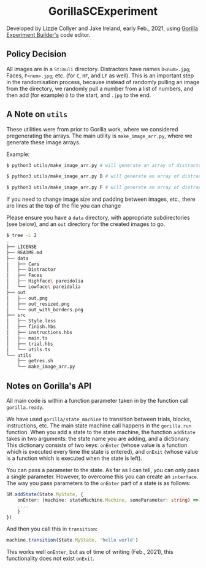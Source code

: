 <h1 align="center">
    GorillaSCExperiment
</h1>

Developed by Lizzie Collyer and Jake Ireland, early Feb., 2021, using [Gorilla Experiment Builder's](https://gorilla.sc/) code editor.

## Policy Decision

All images are in a `Stimuli` directory.  Distractors have names `D<num>.jpg`; Faces, `F<num>.jpg`; etc. (for `C`, `HF`, and `LF` as well).  This is an important step in the randomisation process, because instead of randomly pulling an image from the directory, we randomly pull a number from a list of numbers, and then add (for example) `D` to the start, and `.jpg` to the end.

## A Note on `utils`

These utilities were from prior to Gorilla work, where we considered pregenerating the arrays.  The main utility is `make_image_arr.py`, where we generate these image arrays.

Example:
```bash
$ python3 utils/make_image_arr.py # will generate an array of distractors

$ python3 utils/make_image_arr.py D # will generate an array of distractors

$ python3 utils/make_image_arr.py F # will generate an array of distractors with a face in a random position
```

If you need to change image size and padding between images, etc., there are lines at the top of the file you can change

Please ensure you have a `data` directory, with appropriate subdirectories (see below), and an `out` directory for the created images to go.
```bash
$ tree -L 2
.
├── LICENSE
├── README.md
├── data
│   ├── Cars
│   ├── Distractor
│   ├── Faces
│   ├── Highface\ pareidolia
│   └── Lowface\ pareidolia
├── out
│   ├── out.png
│   ├── out_resized.png
│   └── out_with_borders.png
├── src
│   ├── Style.less
│   ├── finish.hbs
│   ├── instructions.hbs
│   ├── main.ts
│   ├── trial.hbs
│   └── utils.ts
└── utils
    ├── getres.sh
    └── make_image_arr.py
```

## Notes on Gorilla's API

All main code is within a function parameter taken in by the function call `gorilla.ready`.  

We have used `gorilla/state_machine` to transition between trials, blocks, instructions, etc.  The main state machine call happens in the `gorilla.run` function.  When you add a state to the state machine, the function `addState` takes in two arguments: the state name you are adding, and a dictionary.  This dictionary consists of two keys: `onEnter` (whose value is a function which is executed every time the state is entered), and `onExit` (whose value is a function which is executed when the state is left).

You can pass a parameter to the state.  As far as I can tell, you can only pass a single parameter.  However, to overcome this you can create an `interface`.  The way you pass parameters to the `onEnter` part of a state is as follows:
```typescript
SM.addState(State.MyState, {
    onEnter: (machine: stateMachine.Machine, someParameter: string) => {
    ....
    }
})
```
And then you call this in `transition`:
```typescript
machine.transition(State.MyState, 'hello world')
```
This works well `onEnter`, but as of time of writing (Feb., 2021), this functionality does not exist `onExit`.
